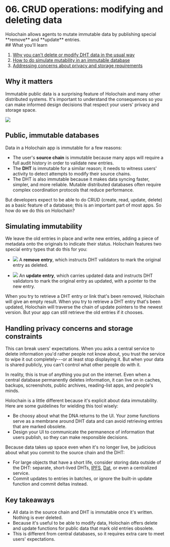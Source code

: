# 06. CRUD operations: modifying and deleting data

<div class="coreconcepts-intro" markdown="1">
Holochain allows agents to mutate immutable data by publishing special **remove** and **update** entries.
</div>

<div class="coreconcepts-orientation" markdown="1">
## What you'll learn

1. [Why you can't delete or modify DHT data in the usual way](#public-immutable-databases)
2. [How to do simulate mutability in an immutable database](#simulating-immutability)
3. [Addressing concerns about privacy and storage requirements](#handling-privacy-concerns-and-storage-constraints)

## Why it matters

Immutable public data is a surprising feature of Holochain and many other distributed systems. It's important to understand the consequences so you can make informed design decisions that respect your users' privacy and storage space.
</div>

![](https://i.imgur.com/fLamuNE.png)

## Public, immutable databases

Data in a Holochain app is immutable for a few reasons:

* The user's **source chain** is immutable because many apps will require a full audit history in order to validate new entries.
* The **DHT** is immutable for a similar reason; it needs to witness users' activity to detect attempts to modify their source chains.
* The DHT is also immutable because it makes data syncing faster, simpler, and more reliable. Mutable distributed databases often require complex coordination protocols that reduce performance.

But developers expect to be able to do CRUD (create, read, update, delete) as a basic feature of a database; this is an important part of most apps. So how do we do this on Holochain?

## Simulating immutability

We leave the old entries in place and write new entries, adding a piece of metadata onto the originals to indicate their status. Holochain features two special entry types that do this for you:

* ![](https://i.imgur.com/ji7oVPW.png) A **remove entry**, which instructs DHT validators to mark the original entry as deleted.

* ![](https://i.imgur.com/sjzzntQ.png)
An **update entry**, which carries updated data and instructs DHT validators to mark the original entry as updated, with a pointer to the new entry.

When you try to retrieve a DHT entry or link that's been removed, Holochain will give an empty result. When you try to retrieve a DHT entry that's been updated, Holochain will traverse the chain of update pointers to the newest version. But your app can still retrieve the old entries if it chooses.

## Handling privacy concerns and storage constraints

This can break users' expectations. When you asks a central service to delete information you'd rather people not know about, you trust the service to wipe it out completely---or at least stop displaying it. But when your data is shared publicly, you can't control what other people do with it.

In reality, this is true of anything you put on the internet. Even when a central database permanently deletes information, it can live on in caches, backups, screenshots, public archives, reading-list apps, and people's minds.

Holochain is a little different because it's explicit about data immutability. Here are some guidelines for wielding this tool wisely:

* Be choosy about what the DNA returns to the UI. Your zome functions serve as a membrane around DHT data and can avoid retrieving entries that are marked obsolete.
* Design your UI to communicate the permanence of information that users publish, so they can make responsible decisions.

Because data takes up space even when it's no longer live, be judicious about what you commit to the source chain and the DHT:

* For large objects that have a short life, consider storing data outside of the DHT: separate, short-lived DHTs, [IPFS](https://ipfs.io), [Dat](https://dat.foundation), or even a centralized service.
* Commit updates to entries in batches, or ignore the built-in update function and commit deltas instead.

## Key takeaways

* All data in the source chain and DHT is immutable once it's written. Nothing is ever deleted.
* Because it's useful to be able to modify data, Holochain offers delete and update functions for public data that mark old entries obsolete.
* This is different from central databases, so it requires extra care to meet users' expectations.
